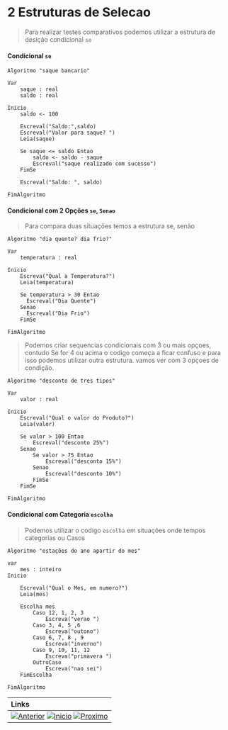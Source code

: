 # 2 Estruturas de Selecao 
> Para realizar testes comparativos podemos utilizar a estrutura de desição condicional `se`
#### Condicional `se`

~~~ alg
Algoritmo "saque bancario"
  
Var
    saque : real
    saldo : real

Inicio
    saldo <- 100

    Escreval("Saldo:",saldo)
    Escreval("Valor para saque? ")
    Leia(saque)

    Se saque <= saldo Entao
        saldo <- saldo - saque
        Escreval("saque realizado com sucesso")
    FimSe

    Escreval("Saldo: ", saldo)

FimAlgoritmo
~~~

#### Condicional com 2 Opções `se`, `Senao`
> Para compara duas situações temos a estrutura se, senão

~~~ alg
Algoritmo "dia quente? dia frio?"

Var
    temperatura : real

Inicio
    Escreva("Qual a Temperatura?")
    Leia(temperatura)

    Se temperatura > 30 Entao
      Escreval("Dia Quente")
    Senao 
      Escreval("Dia Frio")
    FimSe

FimAlgoritmo
~~~

> Podemos criar sequencias condicionais com 3 ou mais opçoes, contudo Se for 4 ou acima o codigo começa a ficar confuso e para isso podemos utilizar outra estrutura. vamos ver com 3 opçoes de condição.

~~~ alg
Algoritmo "desconto de tres tipos"

Var
    valor : real

Inicio
    Escreval("Qual o valor do Produto?")
    Leia(valor)

    Se valor > 100 Entao
        Escreval("desconto 25%")
    Senao
        Se valor > 75 Entao
            Escreval("desconto 15%")
        Senao
            Escreval("desconto 10%")
        FimSe
    FimSe

FimAlgoritmo
~~~

#### Condicional com Categoria `escolha`

> Podemos utilizar o codigo `escolha` em situações onde tempos categorias ou Casos

~~~ alg
Algoritmo "estações do ano apartir do mes"
  
var
    mes : inteiro
Inicio

    Escreval("Qual o Mes, em numero?")
    Leia(mes)

    Escolha mes
        Caso 12, 1, 2, 3
            Escreva("verao ")
        Caso 3, 4, 5 ,6
            Escreva("outono")
        Caso 6, 7, 8 , 9
            Escreva("inverno")
        Caso 9, 10, 11, 12
            Escreva("primavera ")
        OutroCaso
            Escreva("nao sei")
    FimEscolha

FimAlgoritmo
~~~


|**Links** |   
|:--- |
|[![Anterior](https://img.shields.io/badge/Anterior-D70A53?style=for-the-badge)](../README.md) [![Inicio](https://img.shields.io/badge/Inicio-000000?style=for-the-badge)](../README.md) [![Proximo](https://img.shields.io/badge/Proximo-0078D6?style=for-the-badge)](2.1.md)|